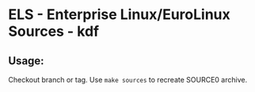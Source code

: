 # ELS - Enterprise Linux/EuroLinux Sources - kdf
 
## Usage:
  Checkout branch or tag. Use `make sources` to recreate  SOURCE0 archive.
